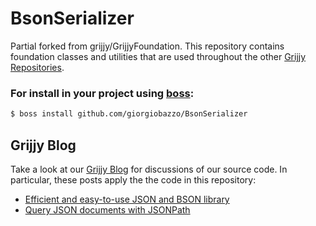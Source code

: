 # BsonSerializer
Partial forked from grijjy/GrijjyFoundation. This repository contains foundation classes and utilities that are used throughout the other [Grijjy Repositories](https://github.com/grijjy).

### For install in your project using [boss](https://github.com/HashLoad/boss):
``` sh
$ boss install github.com/giorgiobazzo/BsonSerializer
```


## Grijjy Blog

Take a look at our [Grijjy Blog](https://blog.grijjy.com/) for discussions of our source code. In particular, these posts apply the the code in this repository:
* [Efficient and easy-to-use JSON and BSON library](https://blog.grijjy.com/2017/01/30/efficient-and-easy-to-use-json-and-bson-library/)
* [Query JSON documents with JSONPath](https://blog.grijjy.com/2018/10/29/query-json-documents-with-jsonpath/)

